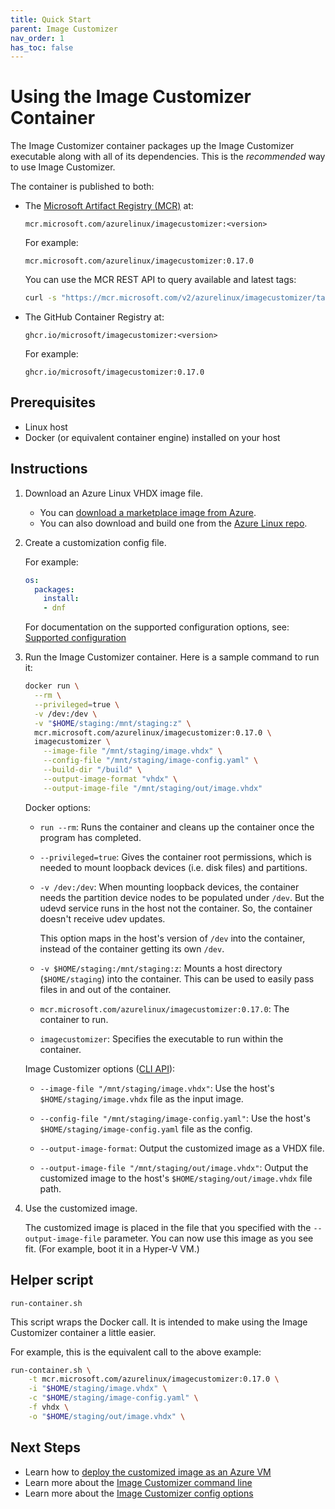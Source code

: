 ```yaml
---
title: Quick Start
parent: Image Customizer
nav_order: 1
has_toc: false
---
```


# Using the Image Customizer Container

The Image Customizer container packages up the Image Customizer executable along with all of its dependencies. This is the *recommended* way to use Image Customizer. 

The container is published to both:

- The [Microsoft Artifact Registry (MCR)](https://mcr.microsoft.com/en-us/artifact/mar/azurelinux/imagecustomizer/) at:

  ```text
  mcr.microsoft.com/azurelinux/imagecustomizer:<version>
  ```

  For example:

  ```text
  mcr.microsoft.com/azurelinux/imagecustomizer:0.17.0
  ```

  You can use the MCR REST API to query available and latest tags:

  ``` bash
  curl -s "https://mcr.microsoft.com/v2/azurelinux/imagecustomizer/tags/list" | jq '.tags[]' 
  ```

- The GitHub Container Registry at:

  ```text
  ghcr.io/microsoft/imagecustomizer:<version>
  ```

  For example:

  ```text
  ghcr.io/microsoft/imagecustomizer:0.17.0
  ```

## Prerequisites

- Linux host
- Docker (or equivalent container engine) installed on your host

## Instructions

1. Download an Azure Linux VHDX image file. 
   - You can [download a marketplace image from Azure](../how-to/download-marketplace-image.md). 
   - You can also download and build one from the [Azure Linux repo](https://github.com/microsoft/azurelinux).

2. Create a customization config file.

   For example:

    ```yaml
    os:
      packages:
        install:
        - dnf
    ```

   For documentation on the supported configuration options, see:
   [Supported configuration](../api/configuration.md)

3. Run the Image Customizer container. Here is a sample command to run it: 

    ```bash
    docker run \
      --rm \
      --privileged=true \
      -v /dev:/dev \
      -v "$HOME/staging:/mnt/staging:z" \
      mcr.microsoft.com/azurelinux/imagecustomizer:0.17.0 \
      imagecustomizer \
        --image-file "/mnt/staging/image.vhdx" \
        --config-file "/mnt/staging/image-config.yaml" \
        --build-dir "/build" \
        --output-image-format "vhdx" \
        --output-image-file "/mnt/staging/out/image.vhdx"
    ```

    Docker options:

    - `run --rm`: Runs the container and cleans up the container once the program
      has completed.

    - `--privileged=true`: Gives the container root permissions, which is needed to mount
      loopback devices (i.e. disk files) and partitions.

    - `-v /dev:/dev`: When mounting loopback devices, the container needs the partition
      device nodes to be populated under `/dev`. But the udevd service runs in the host not
      the container. So, the container doesn't receive udev updates.

      This option maps in the host's version of `/dev` into the container, instead of the
      container getting its own `/dev`.

    - `-v $HOME/staging:/mnt/staging:z`: Mounts a host directory (`$HOME/staging`) into the
      container. This can be used to easily pass files in and out of the container.

    - `mcr.microsoft.com/azurelinux/imagecustomizer:0.17.0`: The container to run.

    - `imagecustomizer`: Specifies the executable to run within the container.

    Image Customizer options ([CLI API](../api/cli.md)):

    - `--image-file "/mnt/staging/image.vhdx"`: Use the host's `$HOME/staging/image.vhdx`
      file as the input image.

    - `--config-file "/mnt/staging/image-config.yaml"`: Use the host's
      `$HOME/staging/image-config.yaml` file as the config.

    - `--output-image-format`: Output the customized image as a VHDX file.

    - `--output-image-file "/mnt/staging/out/image.vhdx"`: Output the customized image to
      the host's `$HOME/staging/out/image.vhdx` file path.

5. Use the customized image.

   The customized image is placed in the file that you specified with the
   `--output-image-file` parameter. You can now use this image as you see fit.
   (For example, boot it in a Hyper-V VM.)

## Helper script

`run-container.sh`

This script wraps the Docker call. It is intended to make using the Image Customizer
container a little easier.

For example, this is the equivalent call to the above example:

```bash
run-container.sh \
    -t mcr.microsoft.com/azurelinux/imagecustomizer:0.17.0 \
    -i "$HOME/staging/image.vhdx" \
    -c "$HOME/staging/image-config.yaml" \
    -f vhdx \
    -o "$HOME/staging/out/image.vhdx" \
```

## Next Steps

- Learn how to [deploy the customized image as an Azure VM](../how-to/azure-vm.md)
- Learn more about the [Image Customizer command line](../api/cli.md)
- Learn more about the [Image Customizer config options](../api/configuration.md)